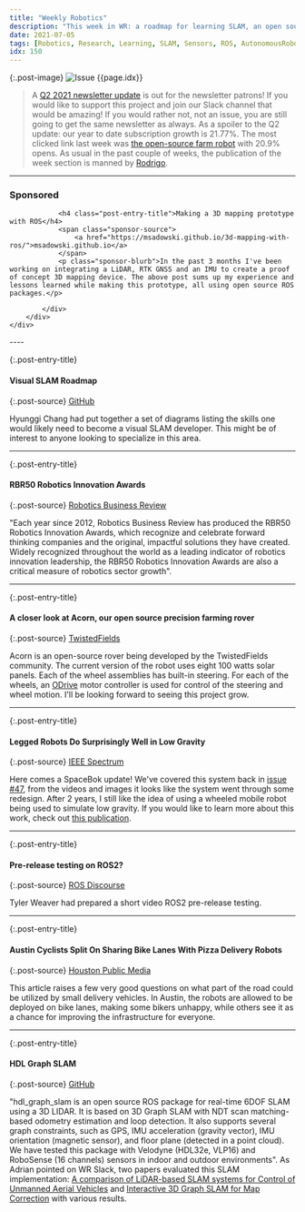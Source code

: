 ```yaml
---
title: "Weekly Robotics"
description: "This week in WR: a roadmap for learning SLAM, an open source farming rover, legged robots for low gravity applications, 3D SLAM package and more!"
date: 2021-07-05
tags: [Robotics, Research, Learning, SLAM, Sensors, ROS, AutonomousRobots]
idx: 150
---
```


{:.post-image}
![Issue {{page.idx}}](/img/headers/{{page.idx}}.jpg "Issue {{page.idx}}")

> A [Q2 2021 newsletter update](https://www.patreon.com/posts/53155007) is out for the newsletter patrons! If you would like to support this project and join our Slack channel that would be amazing! If you would rather not, not an issue, you are still going to get the same newsletter as always. As a spoiler to the Q2 update: our year to date subscription growth is 21.77%. The most clicked link last week was [the open-source farm robot](https://farm.bot/) with 20.9% opens. As usual in the past couple of weeks, the publication of the week section is manned by [Rodrigo](https://www.linkedin.com/in/rodrigo-lopes-catto/).

----
<div class="sponsor-snippet-wrapper">
    <div class="sponsor-snippet container-fluid">
        <div class="row">
            <div class="col-3 d-none d-sm-block"></div>
                <div class="col-sm-12 col-md-6 nopadding">
                    <h3 id="spoonsored">Sponsored</h3>

                <h4 class="post-entry-title">Making a 3D mapping prototype with ROS</h4>
                <span class="sponsor-source">
                    <a href="https://msadowski.github.io/3d-mapping-with-ros/">msadowski.github.io</a>
                </span>
                <p class="sponsor-blurb">In the past 3 months I've been working on integrating a LiDAR, RTK GNSS and an IMU to create a proof of concept 3D mapping device. The above post sums up my experience and lessons learned while making this prototype, all using open source ROS packages.</p>

            </div>
        </div>
    </div>
</div>
----

{:.post-entry-title}
#### Visual SLAM Roadmap

{:.post-source}
[GitHub](https://github.com/changh95/visual-slam-roadmap)

Hyunggi Chang had put together a set of diagrams listing the skills one would likely need to become a visual SLAM developer. This might be of interest to anyone looking to specialize in this area.

----

{:.post-entry-title}
#### RBR50 Robotics Innovation Awards

{:.post-source}
[Robotics Business Review](https://www.roboticsbusinessreview.com/rbr-50-2020-innovations/)

"Each year since 2012, Robotics Business Review has produced the RBR50 Robotics Innovation Awards, which recognize and celebrate forward thinking companies and the original, impactful solutions they have created. Widely recognized throughout the world as a leading indicator of robotics innovation leadership, the RBR50 Robotics Innovation Awards are also a critical measure of robotics sector growth".

----

{:.post-entry-title}
#### A closer look at Acorn, our open source precision farming rover

{:.post-source}
[TwistedFields](https://community.twistedfields.com/t/a-closer-look-at-acorn-our-open-source-precision-farming-rover/108)

Acorn is an open-source rover being developed by the TwistedFields community. The current version of the robot uses eight 100 watts solar panels. Each of the wheel assemblies has built-in steering. For each of the wheels, an [ODrive](https://odriverobotics.com/) motor controller is used for control of the steering and wheel motion. I'll be looking forward to seeing this project grow.

----

{:.post-entry-title}
#### Legged Robots Do Surprisingly Well in Low Gravity

{:.post-source}
[IEEE Spectrum](https://spectrum.ieee.org/automaton/robotics/space-robots/legged-robots-surprisingly-well-low-gravity)

Here comes a SpaceBok update! We've covered this system back in [issue #47](https://weeklyrobotics.com/weekly-robotics-47), from the videos and images it looks like the system went through some redesign. After 2 years, I still like the idea of using a wheeled mobile robot being used to simulate low gravity. If you would like to learn more about this work, check out [this publication](https://arxiv.org/abs/2106.09357).

----

{:.post-entry-title}
#### Pre-release testing on ROS2?

{:.post-source}
[ROS Discourse](https://discourse.ros.org/t/pre-release-testing-on-ros2/21126)

Tyler Weaver had prepared a short video ROS2 pre-release testing.

----

{:.post-entry-title}
#### Austin Cyclists Split On Sharing Bike Lanes With Pizza Delivery Robots

{:.post-source}
[Houston Public Media](https://www.houstonpublicmedia.org/articles/news/transportation/2021/06/24/401460/austin-cyclists-split-on-sharing-bike-lanes-with-pizza-delivery-robots/)

This article raises a few very good questions on what part of the road could be utilized by small delivery vehicles. In Austin, the robots are allowed to be deployed on bike lanes, making some bikers unhappy, while others see it as a chance for improving the infrastructure for everyone.

----

{:.post-entry-title}
#### HDL Graph SLAM

{:.post-source}
[GitHub](https://github.com/koide3/hdl_graph_slam)

"hdl_graph_slam is an open source ROS package for real-time 6DOF SLAM using a 3D LIDAR. It is based on 3D Graph SLAM with NDT scan matching-based odometry estimation and loop detection. It also supports several graph constraints, such as GPS, IMU acceleration (gravity vector), IMU orientation (magnetic sensor), and floor plane (detected in a point cloud). We have tested this package with Velodyne (HDL32e, VLP16) and RoboSense (16 channels) sensors in indoor and outdoor environments".
As Adrian pointed on WR Slack, two papers evaluated this SLAM implementation: [A comparison of LiDAR-based SLAM systems for Control of Unmanned Aerial Vehicles](https://arxiv.org/pdf/2011.02306.pdf) and [Interactive 3D Graph SLAM for Map Correction](https://unit.aist.go.jp/hcmrc/mr-rt/papers/published/interactive_slam_RA-L2020.pdf) with various results.
